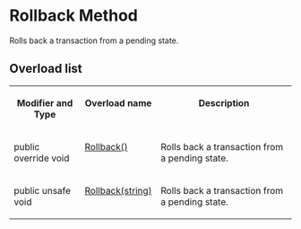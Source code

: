 <!-- loio3c1f517a6c5f10148452ad089d997dd9 -->

# Rollback Method

Rolls back a transaction from a pending state.



## Overload list


<table>
<tr>
<th valign="top">

Modifier and Type



</th>
<th valign="top">

Overload name



</th>
<th valign="top">

Description



</th>
</tr>
<tr>
<td valign="top">

public override void



</td>
<td valign="top">

 [Rollback\(\)](rollback-method-3c1f40f.md) 



</td>
<td valign="top">

Rolls back a transaction from a pending state.



</td>
</tr>
<tr>
<td valign="top">

public unsafe void



</td>
<td valign="top">

 [Rollback\(string\)](rollback-string-method-3c1f48c.md) 



</td>
<td valign="top">

Rolls back a transaction from a pending state.



</td>
</tr>
</table>

